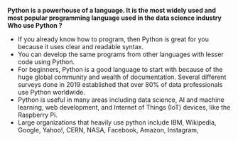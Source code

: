 **Python is a powerhouse of a language. It is the most widely used and most popular programming language used in the data science industry**         
**Who use Python ?** 
- If you already know how to program, then Python is great for you because it uses clear and readable syntax.
- You can develop the same programs from other languages with lesser code using Python.
- For beginners, Python is a good language to start with because of the huge global community and wealth of documentation. Several different surveys done in 2019 established that over 80% of data professionals use Python worldwide.
- Python is useful in many areas including data science, AI and machine learning, web development, and Internet of Things (IoT) devices, like the Raspberry Pi.
- Large organizations that heavily use python include IBM, Wikipedia, Google, Yahoo!, CERN, NASA, Facebook, Amazon, Instagram,
